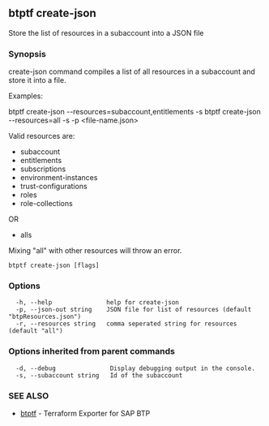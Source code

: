 ## btptf create-json

Store the list of resources in a subaccount into a JSON file

### Synopsis

create-json command compiles a list of all resources in a subaccount and store it into a file.

Examples:

btptf create-json --resources=subaccount,entitlements -s <subaccount-id>
btptf create-json --resources=all -s <subaccount-id> -p <file-name.json>

Valid resources are:
- subaccount
- entitlements
- subscriptions
- environment-instances
- trust-configurations
- roles
- role-collections

OR

- alls

Mixing "all" with other resources will throw an error.


```
btptf create-json [flags]
```

### Options

```
  -h, --help               help for create-json
  -p, --json-out string    JSON file for list of resources (default "btpResources.json")
  -r, --resources string   comma seperated string for resources (default "all")
```

### Options inherited from parent commands

```
  -d, --debug               Display debugging output in the console.
  -s, --subaccount string   Id of the subaccount
```

### SEE ALSO

* [btptf](btptf.md)	 - Terraform Exporter for SAP BTP

